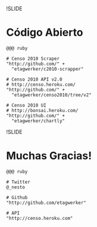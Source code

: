 !SLIDE

# Código Abierto #

    @@@ ruby
    
    # Censo 2010 Scraper
    "http://github.com/" + 
      "etagwerker/c2010-scrapper"
    
    # Censo 2010 API v2.0
    # http://censo.heroku.com/
    "http://github.com/" +
      "etagwerker/censo2010/tree/v2"
            
    # Censo 2010 UI
    # http://bonsai.heroku.com/
    "http://github.com/" +
      "etagwerker/chartly"
    
!SLIDE

# Muchas Gracias! #
  
    @@@ ruby 
  
    # Twitter
    @_nesto

    # Github
    "http://github.com/etagwerker"

    # API
    "http://censo.heroku.com"
